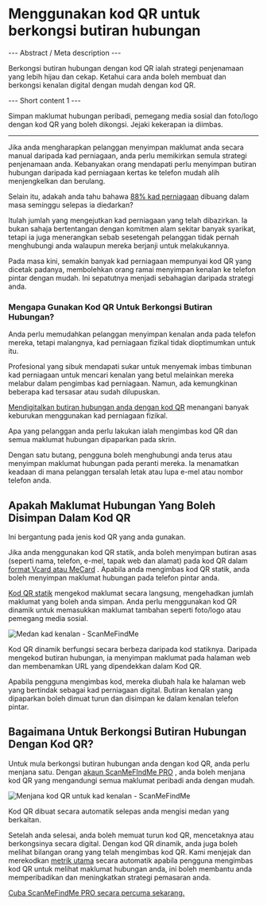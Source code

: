 <h1>Menggunakan kod QR untuk berkongsi butiran hubungan</h1>

--- Abstract / Meta description ---

Berkongsi butiran hubungan dengan kod QR ialah strategi penjenamaan yang lebih hijau dan cekap. Ketahui cara anda boleh membuat dan berkongsi kenalan digital dengan mudah dengan kod QR.

--- Short content 1 ---

Simpan maklumat hubungan peribadi, pemegang media sosial dan foto/logo dengan kod QR yang boleh dikongsi. Jejaki kekerapan ia diimbas.

----------

<p>Jika anda mengharapkan pelanggan menyimpan maklumat anda secara manual daripada kad perniagaan, anda perlu memikirkan semula strategi penjenamaan anda. Kebanyakan orang mendapati perlu menyimpan butiran hubungan daripada kad perniagaan kertas ke telefon mudah alih menjengkelkan dan berulang.</p>

<p>Selain itu, adakah anda tahu bahawa <a href="https://blog.adobe.com/en/publish/2016/10/26/4-business-card-statistics-that-will-make-you-rethink-your-strategy.html#gs.5xe9i0" class="smfm-externallink" target="_blank" rel="nofollow">88% kad perniagaan</a> dibuang dalam masa seminggu selepas ia diedarkan?</p>

<p>Itulah jumlah yang mengejutkan kad perniagaan yang telah dibazirkan. Ia bukan sahaja bertentangan dengan komitmen alam sekitar banyak syarikat, tetapi ia juga menerangkan sebab sesetengah pelanggan tidak pernah menghubungi anda walaupun mereka berjanji untuk melakukannya.</p>

<p>Pada masa kini, semakin banyak kad perniagaan mempunyai kod QR yang dicetak padanya, membolehkan orang ramai menyimpan kenalan ke telefon pintar dengan mudah. Ini sepatutnya menjadi sebahagian daripada strategi anda.</p>

<h3>Mengapa Gunakan Kod QR Untuk Berkongsi Butiran Hubungan?</h3>

<p>Anda perlu memudahkan pelanggan menyimpan kenalan anda pada telefon mereka, tetapi malangnya, kad perniagaan fizikal tidak dioptimumkan untuk itu.</p>

<p>Profesional yang sibuk mendapati sukar untuk menyemak imbas timbunan kad perniagaan untuk mencari kenalan yang betul melainkan mereka melabur dalam pengimbas kad perniagaan. Namun, ada kemungkinan beberapa kad tersasar atau sudah dilupuskan.</p>

<p><a href="#static:contact">Mendigitalkan butiran hubungan anda dengan kod QR</a> menangani banyak keburukan menggunakan kad perniagaan fizikal.</p>

<p>Apa yang pelanggan anda perlu lakukan ialah mengimbas kod QR dan semua maklumat hubungan dipaparkan pada skrin.</p>

<p>Dengan satu butang, pengguna boleh menghubungi anda terus atau menyimpan maklumat hubungan pada peranti mereka. Ia menamatkan keadaan di mana pelanggan tersalah letak atau lupa e-mel atau nombor telefon anda.</p>

<h2>Apakah Maklumat Hubungan Yang Boleh Disimpan Dalam Kod QR</h2>

<p>Ini bergantung pada jenis kod QR yang anda gunakan.</p>

<p>Jika anda menggunakan kod QR statik, anda boleh menyimpan butiran asas (seperti nama, telefon, e-mel, tapak web dan alamat) pada kod QR dalam <a href="#article:about_contactformats">format Vcard atau MeCard</a> . Apabila anda mengimbas kod QR statik, anda boleh menyimpan maklumat hubungan pada telefon pintar anda.</p>

<p><a href="#article:about_static">Kod QR statik</a> mengekod maklumat secara langsung, mengehadkan jumlah maklumat yang boleh anda simpan. Anda perlu menggunakan kod QR dinamik untuk memasukkan maklumat tambahan seperti foto/logo atau pemegang media sosial.</p>

<p class="imageholder">
    <img src="https://media.scanmefindme.com/blog/about_dynamic_contact/files/img 1 - contact fields.png"
        alt="Medan kad kenalan - ScanMeFindMe">
</p>

<p>Kod QR dinamik berfungsi secara berbeza daripada kod statiknya. Daripada mengekod butiran hubungan, ia menyimpan maklumat pada halaman web dan membenamkan URL yang dipendekkan dalam Kod QR.</p>

<p>Apabila pengguna mengimbas kod, mereka diubah hala ke halaman web yang bertindak sebagai kad perniagaan digital. Butiran kenalan yang dipaparkan boleh dimuat turun dan disimpan ke dalam kenalan telefon pintar.</p>

<h2>Bagaimana Untuk Berkongsi Butiran Hubungan Dengan Kod QR?</h2>

<p>Untuk mula berkongsi butiran hubungan anda dengan kod QR, anda perlu menjana satu. Dengan <a href="#pro">akaun ScanMeFIndMe PRO</a> , anda boleh menjana kod QR yang mengandungi semua maklumat peribadi anda dengan mudah.</p>

<p class="imageholder">
    <img src="https://media.scanmefindme.com/blog/about_dynamic_contact/files/img 2 - floyd miles - qr.png"
        alt="Menjana kod QR untuk kad kenalan - ScanMeFindMe">
</p>

<p>Kod QR dibuat secara automatik selepas anda mengisi medan yang berkaitan.</p>

<p>Setelah anda selesai, anda boleh memuat turun kod QR, mencetaknya atau berkongsinya secara digital. Dengan kod QR dinamik, anda juga boleh melihat bilangan orang yang telah mengimbas kod QR. Kami menjejak dan merekodkan <a href="#article:about_statistics">metrik utama</a> secara automatik apabila pengguna mengimbas kod QR untuk melihat maklumat hubungan anda, ini boleh membantu anda memperibadikan dan meningkatkan strategi pemasaran anda.</p>

<p><a href="#pro">Cuba ScanMeFindMe PRO secara percuma sekarang.</a></p>
